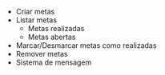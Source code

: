 - Criar metas 
- Listar metas 
  - Metas realizadas
  - Metas abertas 
- Marcar/Desmarcar metas como realizadas
- Remover metas 
- Sistema de mensagem